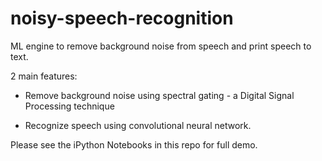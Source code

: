 # noisy-speech-recognition
ML engine to remove background noise from speech and print speech to text. 

2 main features:

- Remove background noise using spectral gating - a Digital Signal Processing technique

- Recognize speech using convolutional neural network.

Please see the iPython Notebooks in this repo for full demo.
